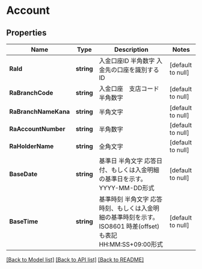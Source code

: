 # Account

## Properties
Name | Type | Description | Notes
------------ | ------------- | ------------- | -------------
**RaId** | **string** | 入金口座ID 半角数字 入金先の口座を識別するID  | [default to null]
**RaBranchCode** | **string** | 入金口座　支店コード 半角数字  | [default to null]
**RaBranchNameKana** | **string** | 半角文字  | [default to null]
**RaAccountNumber** | **string** | 半角数字  | [default to null]
**RaHolderName** | **string** | 全角文字  | [default to null]
**BaseDate** | **string** | 基準日 半角文字 応答日付、もしくは入金明細の基準日を示す。 YYYY-MM-DD形式  | [default to null]
**BaseTime** | **string** | 基準時刻 半角文字 応答時刻、もしくは入金明細の基準時刻を示す。  ISO8601 時差(offset)も表記 HH:MM:SS+09:00形式  | [default to null]

[[Back to Model list]](../README.md#documentation-for-models) [[Back to API list]](../README.md#documentation-for-api-endpoints) [[Back to README]](../README.md)

